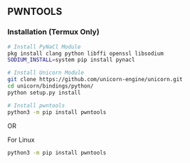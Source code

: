 ## PWNTOOLS

### Installation (Termux Only)

```zsh
# Install PyNaCl Module
pkg install clang python libffi openssl libsodium
SODIUM_INSTALL=system pip install pynacl
```

```bash
# Install Unicorn Module
git clone https://github.com/unicorn-engine/unicorn.git
cd unicorn/bindings/python/
python setup.py install
```


```bash
# Install pwntools
python3 -m pip install pwntools
```

OR 

For Linux

```bash
python3 -m pip install pwntools
```
